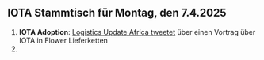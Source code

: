 ## IOTA Stammtisch für Montag, den 7.4.2025

1. **IOTA Adoption**: [Logistics Update Africa tweetet](https://x.com/LogUpdateAfrica/status/1906700801386639724) über einen Vortrag über IOTA in Flower Lieferketten
2. 
